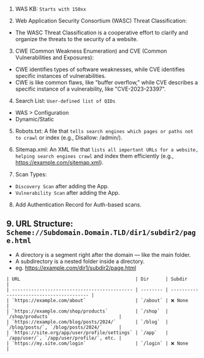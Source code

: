 1. WAS KB: `Starts with 150xx`

2. Web Application Security Consortium (WASC) Threat Classification:
- The WASC Threat Classification is a cooperative effort to clarify and organize the threats to the security of a website.

3. CWE (Common Weakness Enumeration) and CVE (Common Vulnerabilities and Exposures):
- CWE identifies types of software weaknesses, while CVE identifies specific instances of vulnerabilities.
- CWE is like common flaws, like "buffer overflow," while CVE describes a specific instance of a vulnerability, like "CVE-2023-23397".

4. Search List: `User-defined list of QIDs`
- WAS > Configuration
- Dynamic/Static

5. Robots.txt: A file that `tells search engines which pages or paths not to crawl` or index (e.g., Disallow: /admin/).

6. Sitemap.xml: An XML file that `lists all important URLs for a website, helping search engines crawl` and index them efficiently (e.g., https://example.com/sitemap.xml).

7. Scan Types:
- `Discovery Scan` after adding the App.
- `Vulnerability Scan` after adding the App.

8. Add Authentication Record for Auth-based scans.

## 9. URL Structure: `Scheme://Subdomain.Domain.TLD/dir1/subdir2/page.html`
- A directory is a segment right after the domain — like the main folder.
- A subdirectory is a nested folder inside a directory.
- eg. https://example.com/dir1/subdir2/page.html
```
| URL                                          | Dir      | Subdir                                   |
| -------------------------------------------- | -------- | ---------------------------------------- |
| `https://example.com/about`                  | `/about` | ❌ None                                  |
| `https://example.com/shop/products`          | `/shop`  | `/shop/products`                         |
| `https://example.com/blog/posts/2024/`       | `/blog`  | `/blog/posts/`, `/blog/posts/2024/`      |
| `https://site.org/app/user/profile/settings` | `/app`   | `/app/user/`, `/app/user/profile/`, etc. |
| `https://my.site.com/login`                  | `/login` | ❌ None                                  |
```


